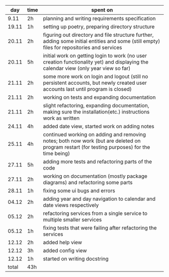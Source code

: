| day  | time | spent on |
|------|------|----------|
| 9.11 | 2h   | planning and writing requirements specification |
| 19.11| 1h   | setting up poetry, preparing directory structure |
| 20.11| 2h   | figuring out directory and file structure further, adding some initial entities and some (still empty) files for repositories and services |
| 20.11| 5h   | initial work on getting login to work (no user creation functionality yet) and displaying the calendar view (only year view so far) |
| 21.11| 2h   | some more work on login and logout (still no persistent accounts, but newly created user accounts last until program is closed) |
| 21.11| 2h   | working on tests and expanding documentation |
| 21.11| 2h   | slight refactoring, expanding documentation, making sure the installation(etc.) instructions work as written |
| 24.11| 4h	  | added date view, started work on adding notes |
| 25.11| 4h   | continued working on adding and removing notes; both now work (but are deleted on program restart (for testing purposes) for the time being) |
| 27.11| 5h   | adding more tests and refactoring parts of the code |
| 27.11| 2h   | working on documentation (mostly package diagrams) and refactoring some parts |
| 28.11| 1h   | fixing some ui bugs and errors |
| 04.12| 2h   | adding year and day navigation to calendar and date views respectively |
| 05.12| 2h   | refactoring services from a single service to multiple smaller services |
| 05.12| 1h   | fixing tests that were failing after refactoring the services |
| 12.12| 2h   | added help view |
| 12.12| 3h   | added config view |
| 12.12| 1h   | started on writing docstring |
| total| 43h  | |
